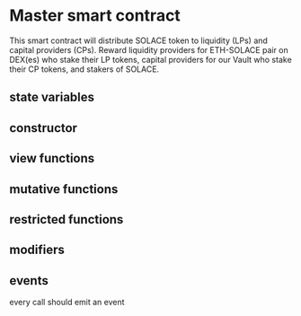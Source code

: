 # Master smart contract
This smart contract will distribute SOLACE token to liquidity (LPs) and capital providers (CPs).
Reward liquidity providers for ETH-SOLACE pair on DEX(es) who stake their LP tokens, capital providers for our Vault who stake their CP tokens, and stakers of SOLACE.

## state variables

## constructor

## view functions

## mutative functions

## restricted functions

## modifiers

## events
every call should emit an event